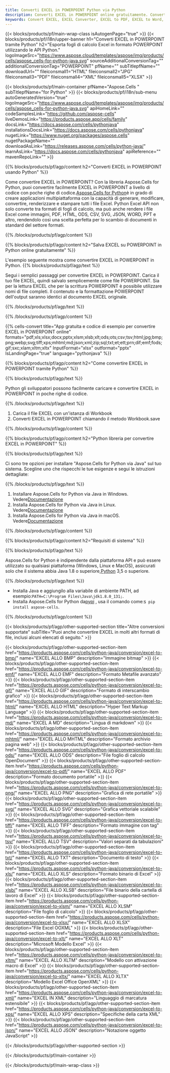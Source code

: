 ```yaml
---
title: Converti EXCEL in POWERPOINT Python via Python
description: Converti EXCEL in POWERPOINT online gratuitamente. Convertitore online gratuito da EXCEL a POWERPOINT. Python Da EXCEL a POWERPOINT. EXCEL a POWERPOINT tramite Python.
keywords: Convert EXCEL, EXCEL Converter, EXCEL to PDF, EXCEL to Word, EXCEL to PPT, EXCEL to Image
---
```

{{< blocks/products/pf/main-wrap-class isAutogenPage="true" >}}
{{< blocks/products/pf/i18n/upper-banner h1="Converti EXCEL in POWERPOINT tramite Python" h2="Esporta fogli di calcolo Excel in formato POWERPOINT utilizzando le API Python." logoImageSrc="https://www.aspose.cloud/templates/aspose/img/products/cells/aspose_cells-for-python-java.svg" sourceAdditionalConversionTag="" additionalConversionTag="POWERPOINT" pfName="" subTitlepfName="" downloadUrl="" fileiconsmall1="HTML" fileiconsmall2="JPG" fileiconsmall3="PDF" fileiconsmall4="XML" fileiconsmall5="XLSX" >}}

{{< blocks/products/pf/main-container pfName="Aspose.Cells " subTitlepfName="for Python" >}}
{{< blocks/products/pf/i18n/sub-menu autoGeneratedVersion="true" logoImageSrc="https://www.aspose.cloud/templates/aspose/img/products/cells/aspose_cells-for-python-java.svg" apiHomeLink="" codeSamplesLink="https://github.com/aspose-cells" liveDemosLink="https://products.aspose.app/cells/family" docsLink="https://docs.aspose.com/cells/pythonjava" installationsDocsLink="https://docs.aspose.com/cells/pythonjava" nugetLink="https://www.nuget.org/packages/aspose.cells" nugetPackageName="" downloadAsLink="https://releases.aspose.com/cells/python-java/" learnAsLink="https://docs.aspose.com/cells/pythonjava" apiReference="" mavenRepoLink="" >}}


{{% blocks/products/pf/agp/content h2="Converti EXCEL in POWERPOINT usando Python" %}}

 Come convertire EXCEL in POWERPOINT? Con la libreria Aspose.Cells for Python, puoi convertire facilmente EXCEL in POWERPOINT a livello di codice con poche righe di codice.[Aspose.Cells for Python](https://pypi.org/project/aspose-cells)è in grado di creare applicazioni multipiattaforma con la capacità di generare, modificare, convertire, renderizzare e stampare tutti i file Excel. Python Excel API non solo converte tra formati di fogli di calcolo, ma può anche rendere i file Excel come immagini, PDF, HTML, ODS, CSV, SVG, JSON, WORD, PPT e altro, rendendolo così una scelta perfetta per lo scambio di documenti in standard del settore formati.
 
{{% /blocks/products/pf/agp/content %}}

{{% blocks/products/pf/agp/content h2="Salva EXCEL su POWERPOINT in Python online gratuitamente" %}}

L'esempio seguente mostra come convertire EXCEL in POWERPOINT in Python.
{{% blocks/products/pf/agp/text %}}

Segui i semplici passaggi per convertire EXCEL in POWERPOINT. Carica il tuo file EXCEL, quindi salvalo semplicemente come file POWERPOINT. Sia per la lettura EXCEL che per la scrittura POWERPOINT è possibile utilizzare nomi di file completi. Il contenuto e la formattazione POWERPOINT dell'output saranno identici al documento EXCEL originale.

{{% /blocks/products/pf/agp/text %}}

{{% /blocks/products/pf/agp/content %}}

{{% cells-convert title="App gratuita e codice di esempio per convertire EXCEL in POWERPOINT online" formats="pdf;xls;xlsx;docx;pptx;xlsm;xlsb;xlt;ods;ots;csv;tsv;html;jpg;bmp;png;webp;svg;tiff;xps;mhtml;md;json;xml;zip;sql;txt;et;ett;prn;dif;emf;fods;gif;sxc;xlam;xltm;xltx" InputFormat="xlsx" outformat="pptx" IsLandingPage="true" language="pythonjava" %}}

{{% blocks/products/pf/agp/content h2="Come convertire EXCEL in POWERPOINT tramite Python" %}}

{{% blocks/products/pf/agp/text %}}

 Python gli sviluppatori possono facilmente caricare e convertire EXCEL in POWERPOINT in poche righe di codice.

{{% /blocks/products/pf/agp/text %}}

1.  Carica il file EXCEL con un'istanza di Workbook
1.  Converti EXCEL in POWERPOINT chiamando il metodo Workbook.save

{{% /blocks/products/pf/agp/content %}}

{{% blocks/products/pf/agp/content h2="Python libreria per convertire EXCEL in POWERPOINT" %}}

{{% blocks/products/pf/agp/text %}}

Ci sono tre opzioni per installare "Aspose.Cells for Python via Java" sul tuo sistema. Scegline uno che rispecchi le tue esigenze e segui le istruzioni dettagliate:

{{% /blocks/products/pf/agp/text %}}

1.  Installare Aspose.Cells for Python via Java in Windows. Vedere[Documentazione](https://docs.aspose.com/cells/python-java/getting-started/#windows)
1.  Installa Aspose.Cells for Python via Java in Linux. Vedere[Documentazione](https://docs.aspose.com/cells/python-java/getting-started/#linux)
1.  Installa Aspose.Cells for Python via Java in macOS. Vedere[Documentazione](https://docs.aspose.com/cells/python-java/getting-started/#macos)

{{% /blocks/products/pf/agp/content %}}

{{% blocks/products/pf/agp/content h2="Requisiti di sistema" %}}

{{% blocks/products/pf/agp/text %}}

 Aspose.Cells for Python è indipendente dalla piattaforma API e può essere utilizzato su qualsiasi piattaforma (Windows, Linux e MacOS), assicurati solo che il sistema abbia Java 1.8 o superiore,[Python](https://www.python.org/downloads/) 3,5 o superiore.
 
{{% /blocks/products/pf/agp/text %}}

-  Installa Java e aggiungilo alla variabile di ambiente PATH, ad esempio:<code>PATH=C:\Program Files\Java\jdk1.8.0_131;</code>.
- Installa Aspose.Cells for Python da<a href="https://pypi.org/project/aspose-cells/">pypi</a> , usa il comando come:<code>$ pip install aspose-cells</code>.

{{% /blocks/products/pf/agp/content %}}


{{< blocks/products/pf/agp/other-supported-section title="Altre conversioni supportate" subTitle="Puoi anche convertire EXCEL in molti altri formati di file, inclusi alcuni elencati di seguito." >}}

{{< blocks/products/pf/agp/other-supported-section-item href="https://products.aspose.com/cells/python-java/conversion/excel-to-bmp/" name="EXCEL ALLO BMP" description="Immagine bitmap" >}}
{{< blocks/products/pf/agp/other-supported-section-item href="https://products.aspose.com/cells/python-java/conversion/excel-to-emf/" name="EXCEL ALLO EMF" description="Formato Metafile avanzato" >}}
{{< blocks/products/pf/agp/other-supported-section-item href="https://products.aspose.com/cells/python-java/conversion/excel-to-gif/" name="EXCEL ALLO GIF" description="Formato di interscambio grafico" >}}
{{< blocks/products/pf/agp/other-supported-section-item href="https://products.aspose.com/cells/python-java/conversion/excel-to-html/" name="EXCEL ALLO HTML" description="Hyper Text Markup Language" >}}
{{< blocks/products/pf/agp/other-supported-section-item href="https://products.aspose.com/cells/python-java/conversion/excel-to-md/" name="EXCEL A MD" description="Lingua di markdown" >}}
{{< blocks/products/pf/agp/other-supported-section-item href="https://products.aspose.com/cells/python-java/conversion/excel-to-mhtml/" name="EXCEL ALLO MHTML" description="Formato archivio pagina web" >}}
{{< blocks/products/pf/agp/other-supported-section-item href="https://products.aspose.com/cells/python-java/conversion/excel-to-ods/" name="EXCEL ALLO ODS" description="File foglio di calcolo OpenDocument" >}}
{{< blocks/products/pf/agp/other-supported-section-item href="https://products.aspose.com/cells/python-java/conversion/excel-to-pdf/" name="EXCEL ALLO PDF" description="Formato documento portatile" >}}
{{< blocks/products/pf/agp/other-supported-section-item href="https://products.aspose.com/cells/python-java/conversion/excel-to-png/" name="EXCEL ALLO PNG" description="Grafica di rete portatile" >}}
{{< blocks/products/pf/agp/other-supported-section-item href="https://products.aspose.com/cells/python-java/conversion/excel-to-svg/" name="EXCEL ALLO SVG" description="Grafica vettoriale scalabile" >}}
{{< blocks/products/pf/agp/other-supported-section-item href="https://products.aspose.com/cells/python-java/conversion/excel-to-tiff/" name="EXCEL ALLO TIFF" description="Formato immagine con tag" >}}
{{< blocks/products/pf/agp/other-supported-section-item href="https://products.aspose.com/cells/python-java/conversion/excel-to-tsv/" name="EXCEL ALLO TSV" description="Valori separati da tabulazioni" >}}
{{< blocks/products/pf/agp/other-supported-section-item href="https://products.aspose.com/cells/python-java/conversion/excel-to-txt/" name="EXCEL ALLO TXT" description="Documento di testo" >}}
{{< blocks/products/pf/agp/other-supported-section-item href="https://products.aspose.com/cells/python-java/conversion/excel-to-xls/" name="EXCEL ALLO XLS" description="Formato binario di Excel" >}}
{{< blocks/products/pf/agp/other-supported-section-item href="https://products.aspose.com/cells/python-java/conversion/excel-to-xlsb/" name="EXCEL ALLO XLSB" description="File binario della cartella di lavoro di Excel" >}}
{{< blocks/products/pf/agp/other-supported-section-item href="https://products.aspose.com/cells/python-java/conversion/excel-to-xlsm/" name="EXCEL ALLO XLSM" description="File foglio di calcolo" >}}
{{< blocks/products/pf/agp/other-supported-section-item href="https://products.aspose.com/cells/python-java/conversion/excel-to-xlsx/" name="EXCEL ALLO XLSX" description="File Excel OOXML" >}}
{{< blocks/products/pf/agp/other-supported-section-item href="https://products.aspose.com/cells/python-java/conversion/excel-to-xlt/" name="EXCEL ALLO XLT" description="Microsoft Modello Excel" >}}
{{< blocks/products/pf/agp/other-supported-section-item href="https://products.aspose.com/cells/python-java/conversion/excel-to-xltm/" name="EXCEL ALLO XLTM" description="Modello con attivazione macro di Excel" >}}
{{< blocks/products/pf/agp/other-supported-section-item href="https://products.aspose.com/cells/python-java/conversion/excel-to-xltx/" name="EXCEL ALLO XLTX" description="Modello Excel Office OpenXML" >}}
{{< blocks/products/pf/agp/other-supported-section-item href="https://products.aspose.com/cells/python-java/conversion/excel-to-xml/" name="EXCEL IN XML" description="Linguaggio di marcatura estensibile" >}}
{{< blocks/products/pf/agp/other-supported-section-item href="https://products.aspose.com/cells/python-java/conversion/excel-to-xps/" name="EXCEL ALLO XPS" description="Specifiche della carta XML" >}}
{{< blocks/products/pf/agp/other-supported-section-item href="https://products.aspose.com/cells/python-java/conversion/excel-to-json/" name="EXCEL ALLO JSON" description="Notazione oggetto JavaScript" >}}

{{< /blocks/products/pf/agp/other-supported-section >}}

{{< /blocks/products/pf/main-container >}}
    
{{< /blocks/products/pf/main-wrap-class >}}
